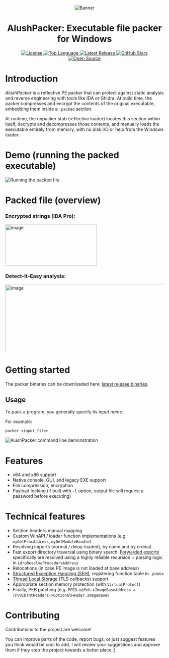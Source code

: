 <p align="center">
    <img src="https://github.com/user-attachments/assets/474bebdd-6669-4143-89d3-ef7bab3ca08d" alt ="Banner"/>
  </a>
<h1 align="center">AlushPacker: Executable file packer for Windows</h1>
<p align="center">
  <a href="https://github.com/Alon-Alush/AlushPacker/blob/main/LICENSE">
    <img src="https://img.shields.io/github/license/Alon-Alush/AlushPacker?style=for-the-badge&color=blue" alt="License">
  </a>
  <a href="https://github.com/Alon-Alush/AlushPacker">
    <img src="https://img.shields.io/github/languages/top/Alon-Alush/AlushPacker?style=for-the-badge&logo=c&color=red" alt="Top Language">
  </a>
  <a href="https://github.com/Alon-Alush/AlushPacker/releases">
    <img src="https://img.shields.io/github/v/tag/Alon-Alush/AlushPacker?label=Release&style=for-the-badge&color=purple" alt="Latest Release">
  </a>
  <a href="https://github.com/Alon-Alush/AlushPacker/stargazers">
    <img src="https://img.shields.io/github/stars/Alon-Alush/AlushPacker?style=for-the-badge&color=yellow" alt="GitHub Stars">
  </a>
  <a href="https://opensource.org">
    <img src="https://img.shields.io/badge/Open%20Source-%E2%9D%A4-brightgreen.svg?style=for-the-badge" alt="Open Source">
  </a>
</p>

# Introduction

*AlushPacker* is a reflective PE packer that can protect against static analysis and reverse engineering with tools like IDA or Ghidra.  At build time, the packer compresses and encrypt the contents  of the original executable, embedding them inside a `.packed` section.

At runtime, the unpacker stub (reflective loader) locates this section within itself, decrypts and decompresses those contents, and manually loads the executable entirely from memory, with no disk I/O or help from the Windows loader.
 # Demo (running the packed executable)

![Running the packed file](https://github.com/user-attachments/assets/40ce8bab-492e-4a7d-b8c2-3f8529ff5a50)

# Packed file (overview)

### Encrypted strings (IDA Pro):

<img width="291" height="131" alt="image" src="https://github.com/user-attachments/assets/914edc83-8078-4561-b1d7-a0baab6fea94" />

### Detect-It-Easy analysis:
<img width="717" height="214" alt="image" src="https://github.com/user-attachments/assets/3d4e3829-a209-4260-ac12-41f8fc100604" />

# Getting started

The packer binaries can be downloaded here: [latest release binaries](https://github.com/Alon-Alush/AlushPacker/releases/tag/v1.0.0).

## Usage

To pack a program, you generally specify its *input name*.

For example: 

```
packer <input_file>
```

![AlushPacker command line demonstration](https://github.com/user-attachments/assets/12f55d88-19a3-4982-86ab-1923825a539a)

# Features

* x64 and x86 support
* Native console, GUI, and legacy EXE support
* File compression, encryption
* Payload locking (if built with `-l` option, output file will request a password before executing)
# Technical features
* Section headers manual mapping
* Custom WinAPI / loader function implementations (e.g. `myGetProcAddress`, `myGetModuleHandle`)
* Resolving imports (normal / delay-loaded), by name and by ordinal.
* Fast export directory traversal using binary search. [Forwarded exports](https://devblogs.microsoft.com/oldnewthing/20060719-24/?p=30473) specifically are resolved using a highly reliable recursion + parsing logic in `LdrpResolveProcedureAddress`
* Relocations (in case PE image is not loaded at base address)
* [Structured Exception Handling (SEH)](https://learn.microsoft.com/en-us/cpp/cpp/structured-exception-handling-c-cpp?view=msvc-170), registering function table in `.pdata`
* [Thread Local Storage](https://learn.microsoft.com/en-us/windows/win32/procthread/thread-local-storage) (TLS callbacks) support
* Appropriate section memory protection (with `VirtualProtect`)
* Finally, PEB patching (e.g. `PPEB->pPeb->ImageBaseAddress = (PVOID)ntHeaders->OptionalHeader.ImageBase`)

# Contributing

Contributions to the project are welcome!

You can improve parts of the code, report bugs, or just suggest features you think would be cool to add. I will review your suggestions and approve them if they step the project towards a better place :)

